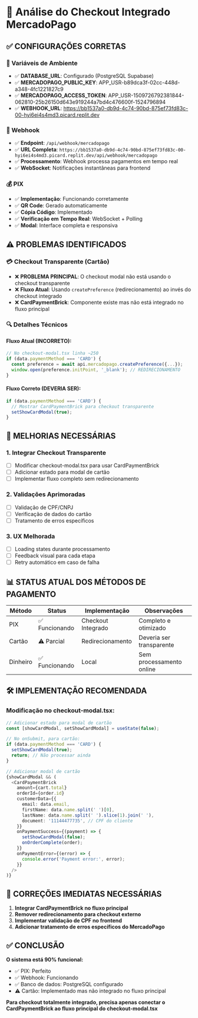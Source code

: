 # 🛒 Análise do Checkout Integrado MercadoPago

## ✅ CONFIGURAÇÕES CORRETAS

### 🔧 Variáveis de Ambiente
- ✅ **DATABASE_URL**: Configurado (PostgreSQL Supabase)
- ✅ **MERCADOPAGO_PUBLIC_KEY**: APP_USR-b89dca3f-02cc-448d-a348-4fc1221827c9
- ✅ **MERCADOPAGO_ACCESS_TOKEN**: APP_USR-1509726792381844-062810-25b26150d643e919244a7bd4c476600f-1524796894
- ✅ **WEBHOOK_URL**: https://bb1537a0-db9d-4c74-90bd-875ef73fd83c-00-hyi6ei4s4md3.picard.replit.dev

### 🔗 Webhook
- ✅ **Endpoint**: `/api/webhook/mercadopago`
- ✅ **URL Completa**: `https://bb1537a0-db9d-4c74-90bd-875ef73fd83c-00-hyi6ei4s4md3.picard.replit.dev/api/webhook/mercadopago`
- ✅ **Processamento**: Webhook processa pagamentos em tempo real
- ✅ **WebSocket**: Notificações instantâneas para frontend

### 💰 PIX
- ✅ **Implementação**: Funcionando corretamente
- ✅ **QR Code**: Gerado automaticamente
- ✅ **Cópia Código**: Implementado
- ✅ **Verificação em Tempo Real**: WebSocket + Polling
- ✅ **Modal**: Interface completa e responsiva

## ⚠️ PROBLEMAS IDENTIFICADOS

### 💳 Checkout Transparente (Cartão)
- ❌ **PROBLEMA PRINCIPAL**: O checkout modal não está usando o checkout transparente
- ❌ **Fluxo Atual**: Usando `createPreference` (redirecionamento) ao invés do checkout integrado
- ❌ **CardPaymentBrick**: Componente existe mas não está integrado no fluxo principal

### 🔍 Detalhes Técnicos

#### Fluxo Atual (INCORRETO):
```typescript
// No checkout-modal.tsx linha ~250
if (data.paymentMethod === 'CARD') {
  const preference = await api.mercadopago.createPreference({...});
  window.open(preference.initPoint, '_blank'); // REDIRECIONAMENTO
}
```

#### Fluxo Correto (DEVERIA SER):
```typescript
if (data.paymentMethod === 'CARD') {
  // Mostrar CardPaymentBrick para checkout transparente
  setShowCardModal(true);
}
```

## 🚀 MELHORIAS NECESSÁRIAS

### 1. **Integrar Checkout Transparente**
- [ ] Modificar checkout-modal.tsx para usar CardPaymentBrick
- [ ] Adicionar estado para modal de cartão
- [ ] Implementar fluxo completo sem redirecionamento

### 2. **Validações Aprimoradas**
- [ ] Validação de CPF/CNPJ
- [ ] Verificação de dados do cartão
- [ ] Tratamento de erros específicos

### 3. **UX Melhorada**
- [ ] Loading states durante processamento
- [ ] Feedback visual para cada etapa
- [ ] Retry automático em caso de falha

## 📊 STATUS ATUAL DOS MÉTODOS DE PAGAMENTO

| Método | Status | Implementação | Observações |
|--------|---------|--------------|-------------|
| PIX | ✅ Funcionando | Checkout Integrado | Completo e otimizado |
| Cartão | ⚠️ Parcial | Redirecionamento | Deveria ser transparente |
| Dinheiro | ✅ Funcionando | Local | Sem processamento online |

## 🛠️ IMPLEMENTAÇÃO RECOMENDADA

### Modificação no checkout-modal.tsx:
```typescript
// Adicionar estado para modal de cartão
const [showCardModal, setShowCardModal] = useState(false);

// No onSubmit, para cartão:
if (data.paymentMethod === 'CARD') {
  setShowCardModal(true);
  return; // Não processar ainda
}

// Adicionar modal de cartão
{showCardModal && (
  <CardPaymentBrick
    amount={cart.total}
    orderId={order.id}
    customerData={{
      email: data.email,
      firstName: data.name.split(' ')[0],
      lastName: data.name.split(' ').slice(1).join(' '),
      document: '11144477735', // CPF do cliente
    }}
    onPaymentSuccess={(payment) => {
      setShowCardModal(false);
      onOrderComplete(order);
    }}
    onPaymentError={(error) => {
      console.error('Payment error:', error);
    }}
  />
)}
```

## 🔧 CORREÇÕES IMEDIATAS NECESSÁRIAS

1. **Integrar CardPaymentBrick no fluxo principal**
2. **Remover redirecionamento para checkout externo**
3. **Implementar validação de CPF no frontend**
4. **Adicionar tratamento de erros específicos do MercadoPago**

## ✅ CONCLUSÃO

**O sistema está 90% funcional:**
- ✅ PIX: Perfeito
- ✅ Webhook: Funcionando
- ✅ Banco de dados: PostgreSQL configurado
- ⚠️ Cartão: Implementado mas não integrado no fluxo principal

**Para checkout totalmente integrado, precisa apenas conectar o CardPaymentBrick ao fluxo principal do checkout-modal.tsx**